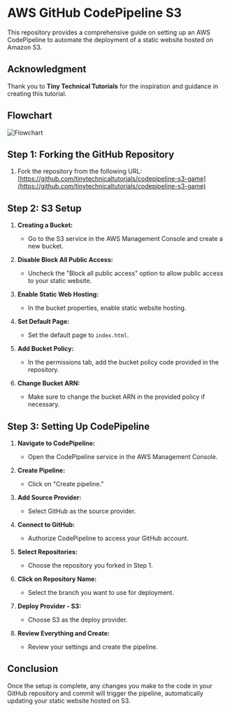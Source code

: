 # AWS GitHub CodePipeline S3

This repository provides a comprehensive guide on setting up an AWS CodePipeline to automate the deployment of a static website hosted on Amazon S3. 

## Acknowledgment
Thank you to **Tiny Technical Tutorials** for the inspiration and guidance in creating this tutorial.

## Flowchart
![Flowchart](path_to_your_flowchart_image) <!-- Replace with the actual path to your flowchart image -->

## Step 1: Forking the GitHub Repository
1. Fork the repository from the following URL:  
   [https://github.com/tinytechnicaltutorials/codepipeline-s3-game](https://github.com/tinytechnicaltutorials/codepipeline-s3-game)

## Step 2: S3 Setup
1. **Creating a Bucket:**
   - Go to the S3 service in the AWS Management Console and create a new bucket.
   
2. **Disable Block All Public Access:**
   - Uncheck the "Block all public access" option to allow public access to your static website.

3. **Enable Static Web Hosting:**
   - In the bucket properties, enable static website hosting.

4. **Set Default Page:**
   - Set the default page to `index.html`.

5. **Add Bucket Policy:**
   - In the permissions tab, add the bucket policy code provided in the repository.

6. **Change Bucket ARN:**
   - Make sure to change the bucket ARN in the provided policy if necessary.

## Step 3: Setting Up CodePipeline
1. **Navigate to CodePipeline:**
   - Open the CodePipeline service in the AWS Management Console.

2. **Create Pipeline:**
   - Click on "Create pipeline."

3. **Add Source Provider:**
   - Select GitHub as the source provider.

4. **Connect to GitHub:**
   - Authorize CodePipeline to access your GitHub account.

5. **Select Repositories:**
   - Choose the repository you forked in Step 1.

6. **Click on Repository Name:**
   - Select the branch you want to use for deployment.

7. **Deploy Provider - S3:**
   - Choose S3 as the deploy provider.

8. **Review Everything and Create:**
   - Review your settings and create the pipeline.

## Conclusion
Once the setup is complete, any changes you make to the code in your GitHub repository and commit will trigger the pipeline, automatically updating your static website hosted on S3.
